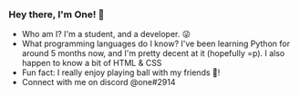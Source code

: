 ### Hey there, I'm One! 👋

- Who am I? I'm a student, and a developer. 😜
- What programming languages do I know? I've been learning Python for around 5 months now, and I'm pretty decent at it (hopefully =p). I also happen to know a bit of HTML & CSS
- Fun fact: I really enjoy playing ball with my friends 🏀!
- Connect with me on discord @one#2914 

